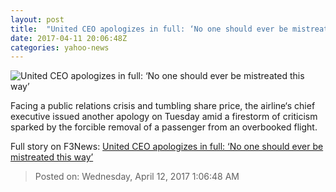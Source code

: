 ```yaml
---
layout: post
title:  "United CEO apologizes in full: ‘No one should ever be mistreated this way’"
date: 2017-04-11 20:06:48Z
categories: yahoo-news
---
```


![United CEO apologizes in full: ‘No one should ever be mistreated this way’](https://s.yimg.com/uu/api/res/1.2/3GlKwWlyl7wpkz5r2b2PDg--/aD04MTA7dz0xNDUyO3NtPTE7YXBwaWQ9eXRhY2h5b24-/https://s.yimg.com/os/creatr-images/GLB/2017-04-10/1d1cc6c0-1e33-11e7-b036-13cffea1c3eb_Screen-Shot-2017-04-10-at-5-05-34-PM.png)

Facing a public relations crisis and tumbling share price, the airline‘s chief executive issued another apology on Tuesday amid a firestorm of criticism sparked by the forcible removal of a passenger from an overbooked flight.


Full story on F3News: [United CEO apologizes in full: ‘No one should ever be mistreated this way’](http://www.f3nws.com/n/FTPVrF)

> Posted on: Wednesday, April 12, 2017 1:06:48 AM
